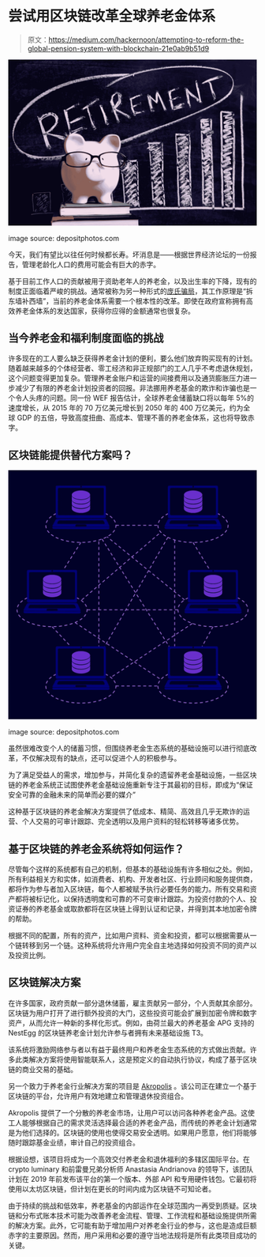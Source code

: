 # 尝试用区块链改革全球养老金体系

> 原文：<https://medium.com/hackernoon/attempting-to-reform-the-global-pension-system-with-blockchain-21e0ab9b51d9>

![](img/32ddea5a7bf1fdeb507bc5f148ae8513.png)

image source: depositphotos.com

今天，我们有望比以往任何时候都长寿。坏消息是——根据世界经济论坛的一份报告，管理老龄化人口的费用可能会有巨大的赤字。

基于目前工作人口的贡献被用于资助老年人的养老金，以及出生率的下降，现有的制度正面临着严峻的挑战。通常被称为另一种形式的[庞氏骗局](https://www.investopedia.com/terms/p/ponzischeme.asp)，其工作原理是“拆东墙补西墙”，当前的养老金体系需要一个根本性的改革。即使在政府宣称拥有高效养老金体系的发达国家，获得你应得的金额通常也很复杂。

## 当今养老金和福利制度面临的挑战

许多现在的工人要么缺乏获得养老金计划的便利，要么他们放弃购买现有的计划。随着越来越多的个体经营者、零工经济和非正规部门的工人几乎不考虑退休规划，这个问题变得更加复杂。管理养老金账户和运营的间接费用以及通货膨胀压力进一步减少了有限的养老金计划投资者的回报。非法挪用养老基金的欺诈和诈骗也是一个令人头疼的问题。同一份 WEF 报告估计，全球养老金储蓄缺口将以每年 5%的速度增长，从 2015 年的 70 万亿美元增长到 2050 年的 400 万亿美元，约为全球 GDP 的五倍，导致高度扭曲、高成本、管理不善的养老金体系，这也将导致赤字。

## 区块链能提供替代方案吗？

![](img/44ec0b829a695eab752c090bab913e72.png)

image source: depositphotos.com

虽然很难改变个人的储蓄习惯，但围绕养老金生态系统的基础设施可以进行彻底改革，不仅解决现有的缺点，还可以促进个人的积极参与。

为了满足受益人的需求，增加参与，并简化复杂的遗留养老金基础设施，一些区块链的养老金系统正试图使养老金基础设施重新专注于其最初的目标，即成为“保证安全可靠的金融未来的简单而必要的媒介”

这种基于区块链的养老金解决方案提供了低成本、精简、高效且几乎无欺诈的运营、个人交易的可审计跟踪、完全透明以及用户资料的轻松转移等诸多优势。

## 基于区块链的养老金系统将如何运作？

尽管每个这样的系统都有自己的机制，但基本的基础设施有许多相似之处。例如，所有利益相关方和实体，如消费者、机构、开发者社区、行业顾问和服务提供商，都将作为参与者加入区块链，每个人都被赋予执行必要任务的能力。所有交易和资产都将被标记化，以保持透明度和可靠的不可变审计跟踪。为投资付款的个人、投资证券的养老基金或取款都将在区块链上得到认证和记录，并得到其本地加密令牌的帮助。

根据不同的配置，所有的资产，比如用户资料、资金和投资，都可以根据需要从一个链转移到另一个链。这种系统将允许用户完全自主地选择如何投资不同的资产以及投资比例。

## 区块链解决方案

在许多国家，政府贡献一部分退休储蓄，雇主贡献另一部分，个人贡献其余部分。区块链为用户打开了进行额外投资的大门，这些投资可能会扩展到加密令牌和数字资产，从而允许一种新的多样化形式。例如，由荷兰最大的养老基金 APG 支持的 NestEgg 的区块链养老金计划允许参与者拥有未来基础设施 T3。

该系统将激励网络参与者以有益于最终用户和养老金生态系统的方式做出贡献。许多此类解决方案将使用智能联系人，这是预定义的自动执行协议，构成了基于区块链的商业交易的基础。

另一个致力于养老金行业解决方案的项目是 [Akropolis](https://akropolis.io/) 。该公司正在建立一个基于区块链的平台，允许用户有效地建立和管理退休投资组合。

Akropolis 提供了一个分散的养老金市场，让用户可以访问各种养老金产品。这使工人能够根据自己的需求灵活选择最合适的养老金产品，而传统的养老金计划通常是为他们选择的。区块链的使用也使得交易安全透明。如果用户愿意，他们将能够随时跟踪基金业绩，审计自己的投资组合。

根据设想，该项目将成为一个高效交付养老金和退休福利的多辖区国际平台。在 crypto luminary 和前雷曼兄弟分析师 Anastasia Andrianova 的领导下，该团队计划在 2019 年前发布该平台的第一个版本、外部 API 和专用硬件钱包。它最初将使用以太坊区块链，但计划在更长的时间内成为区块链不可知论者。

由于持续的挑战和低效率，养老基金的内部运作在全球范围内一再受到质疑。区块链和分布式账本技术可能为改善养老金流程、管理、工作流程和基础设施提供所需的解决方案。此外，它可能有助于增加用户对养老金行业的参与，这也是造成巨额赤字的主要原因。然而，用户采用和必要的遵守当地法规将是所有此类项目成功的关键。